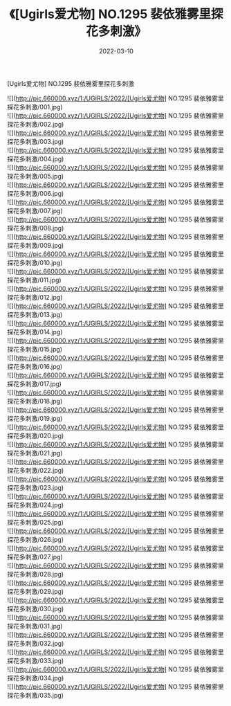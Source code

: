 ﻿---
layout: post
title:  《[Ugirls爱尤物] NO.1295 裴依雅雾里探花多刺激》
date:   2022-03-10
img: http://pic.660000.xyz/1:/UGIRLS/2022/[Ugirls爱尤物] NO.1295 裴依雅雾里探花多刺激/000.jpg
categories: [美女, 清纯, 唯美]
---

[Ugirls爱尤物] NO.1295 裴依雅雾里探花多刺激

 ![](http://pic.660000.xyz/1:/UGIRLS/2022/[Ugirls爱尤物] NO.1295 裴依雅雾里探花多刺激/001.jpg) <br>![](http://pic.660000.xyz/1:/UGIRLS/2022/[Ugirls爱尤物] NO.1295 裴依雅雾里探花多刺激/002.jpg) <br>![](http://pic.660000.xyz/1:/UGIRLS/2022/[Ugirls爱尤物] NO.1295 裴依雅雾里探花多刺激/003.jpg) <br>![](http://pic.660000.xyz/1:/UGIRLS/2022/[Ugirls爱尤物] NO.1295 裴依雅雾里探花多刺激/004.jpg) <br>![](http://pic.660000.xyz/1:/UGIRLS/2022/[Ugirls爱尤物] NO.1295 裴依雅雾里探花多刺激/005.jpg) <br>![](http://pic.660000.xyz/1:/UGIRLS/2022/[Ugirls爱尤物] NO.1295 裴依雅雾里探花多刺激/006.jpg) <br>![](http://pic.660000.xyz/1:/UGIRLS/2022/[Ugirls爱尤物] NO.1295 裴依雅雾里探花多刺激/007.jpg) <br>![](http://pic.660000.xyz/1:/UGIRLS/2022/[Ugirls爱尤物] NO.1295 裴依雅雾里探花多刺激/008.jpg) <br>![](http://pic.660000.xyz/1:/UGIRLS/2022/[Ugirls爱尤物] NO.1295 裴依雅雾里探花多刺激/009.jpg) <br>![](http://pic.660000.xyz/1:/UGIRLS/2022/[Ugirls爱尤物] NO.1295 裴依雅雾里探花多刺激/010.jpg) <br>![](http://pic.660000.xyz/1:/UGIRLS/2022/[Ugirls爱尤物] NO.1295 裴依雅雾里探花多刺激/011.jpg) <br>![](http://pic.660000.xyz/1:/UGIRLS/2022/[Ugirls爱尤物] NO.1295 裴依雅雾里探花多刺激/012.jpg) <br>![](http://pic.660000.xyz/1:/UGIRLS/2022/[Ugirls爱尤物] NO.1295 裴依雅雾里探花多刺激/013.jpg) <br>![](http://pic.660000.xyz/1:/UGIRLS/2022/[Ugirls爱尤物] NO.1295 裴依雅雾里探花多刺激/014.jpg) <br>![](http://pic.660000.xyz/1:/UGIRLS/2022/[Ugirls爱尤物] NO.1295 裴依雅雾里探花多刺激/015.jpg) <br>![](http://pic.660000.xyz/1:/UGIRLS/2022/[Ugirls爱尤物] NO.1295 裴依雅雾里探花多刺激/016.jpg) <br>![](http://pic.660000.xyz/1:/UGIRLS/2022/[Ugirls爱尤物] NO.1295 裴依雅雾里探花多刺激/017.jpg) <br>![](http://pic.660000.xyz/1:/UGIRLS/2022/[Ugirls爱尤物] NO.1295 裴依雅雾里探花多刺激/018.jpg) <br>![](http://pic.660000.xyz/1:/UGIRLS/2022/[Ugirls爱尤物] NO.1295 裴依雅雾里探花多刺激/019.jpg) <br>![](http://pic.660000.xyz/1:/UGIRLS/2022/[Ugirls爱尤物] NO.1295 裴依雅雾里探花多刺激/020.jpg) <br>![](http://pic.660000.xyz/1:/UGIRLS/2022/[Ugirls爱尤物] NO.1295 裴依雅雾里探花多刺激/021.jpg) <br>![](http://pic.660000.xyz/1:/UGIRLS/2022/[Ugirls爱尤物] NO.1295 裴依雅雾里探花多刺激/022.jpg) <br>![](http://pic.660000.xyz/1:/UGIRLS/2022/[Ugirls爱尤物] NO.1295 裴依雅雾里探花多刺激/023.jpg) <br>![](http://pic.660000.xyz/1:/UGIRLS/2022/[Ugirls爱尤物] NO.1295 裴依雅雾里探花多刺激/024.jpg) <br>![](http://pic.660000.xyz/1:/UGIRLS/2022/[Ugirls爱尤物] NO.1295 裴依雅雾里探花多刺激/025.jpg) <br>![](http://pic.660000.xyz/1:/UGIRLS/2022/[Ugirls爱尤物] NO.1295 裴依雅雾里探花多刺激/026.jpg) <br>![](http://pic.660000.xyz/1:/UGIRLS/2022/[Ugirls爱尤物] NO.1295 裴依雅雾里探花多刺激/027.jpg) <br>![](http://pic.660000.xyz/1:/UGIRLS/2022/[Ugirls爱尤物] NO.1295 裴依雅雾里探花多刺激/028.jpg) <br>![](http://pic.660000.xyz/1:/UGIRLS/2022/[Ugirls爱尤物] NO.1295 裴依雅雾里探花多刺激/029.jpg) <br>![](http://pic.660000.xyz/1:/UGIRLS/2022/[Ugirls爱尤物] NO.1295 裴依雅雾里探花多刺激/030.jpg) <br>![](http://pic.660000.xyz/1:/UGIRLS/2022/[Ugirls爱尤物] NO.1295 裴依雅雾里探花多刺激/031.jpg) <br>![](http://pic.660000.xyz/1:/UGIRLS/2022/[Ugirls爱尤物] NO.1295 裴依雅雾里探花多刺激/032.jpg) <br>![](http://pic.660000.xyz/1:/UGIRLS/2022/[Ugirls爱尤物] NO.1295 裴依雅雾里探花多刺激/033.jpg) <br>![](http://pic.660000.xyz/1:/UGIRLS/2022/[Ugirls爱尤物] NO.1295 裴依雅雾里探花多刺激/034.jpg) <br>![](http://pic.660000.xyz/1:/UGIRLS/2022/[Ugirls爱尤物] NO.1295 裴依雅雾里探花多刺激/035.jpg) <br>